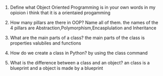 1. Define what Object Oriented Programming is in your own words
in my opioion i think that it is a orientaied progamming 

2. How many pillars are there in OOP? Name all of them.
   the names of the 4 pillars are Abstraction,Polymorphism,Encasplulation and Inheritance

3. What are the main parts of a class?
   the main parts of the class is properties valubiles and functions

4. How do we create a class in Python?
   by using the class command

5. What is the difference between a class and an object? 
   an class is a blueprint and a object is made by a blueprint